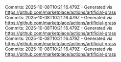 Commits: 2025-10-08T10:21:16.479Z - Generated via https://github.com/marketplace/actions/artificial-grass
<br>
Commits: 2025-10-08T10:21:16.479Z - Generated via https://github.com/marketplace/actions/artificial-grass
<br>
Commits: 2025-10-08T10:21:16.479Z - Generated via https://github.com/marketplace/actions/artificial-grass
<br>
Commits: 2025-10-08T10:21:16.479Z - Generated via https://github.com/marketplace/actions/artificial-grass
<br>
Commits: 2025-10-08T10:21:16.479Z - Generated via https://github.com/marketplace/actions/artificial-grass
<br>
